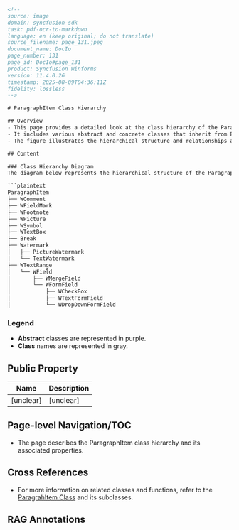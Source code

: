 ```html
<!--
source: image
domain: syncfusion-sdk
task: pdf-ocr-to-markdown
language: en (keep original; do not translate)
source_filename: page_131.jpeg
document_name: DocIo
page_number: 131
page_id: DocIo#page_131
product: Syncfusion Winforms
version: 11.4.0.26
timestamp: 2025-08-09T04:36:11Z
fidelity: lossless
-->

# ParagraphItem Class Hierarchy

## Overview
- This page provides a detailed look at the class hierarchy of the ParagraphItem abstract class in the "Essential DocIO."
- It includes various abstract and concrete classes that inherit from ParagraphItem.
- The figure illustrates the hierarchical structure and relationships among different classes.

## Content

### Class Hierarchy Diagram
The diagram below represents the hierarchical structure of the ParagraphItem class. It includes various concrete and abstract classes that inherit from ParagraphItem.

```plaintext
ParagraphItem
├── WComment
├── WFieldMark
├── WFootnote
├── WPicture
├── WSymbol
├── WTextBox
├── Break
├── Watermark
│   ├── PictureWatermark
│   └── TextWatermark
├── WTextRange
│   └── WField
│       ├── WMergeField
│       └── WFormField
│           ├── WCheckBox
│           ├── WTextFormField
│           └── WDropDownFormField
```

### Legend
- **Abstract** classes are represented in purple.
- **Class** names are represented in gray.

## Public Property

| Name       | Description                                       |
|------------|---------------------------------------------------|
| [unclear]                       | [unclear]                       |

## Page-level Navigation/TOC
- The page describes the ParagraphItem class hierarchy and its associated properties.

## Cross References
- For more information on related classes and functions, refer to the [ParagrahItem Class](#ParagrahItem_Class) and its subclasses.

## RAG Annotations
<!-- tags: [DocIO, ParagraphItem, ClassHierarchy, WComment, WFieldMark, WFootnote, WPicture, WSymbol, WTextBox, Break, Watermark, WTextRange, WField, WMergeField, WFormField, WCheckBox, WTextFormField, WDropDownFormField] keywords: [ParagraphItem, hierarchy, class, abstract, concrete, WComment, WFieldMark, WFootnote, WPicture, WSymbol, WTextBox, Break, Watermark, WTextRange, WField, WMergeField, WFormField, WCheckBox, WTextFormField, WDropDownFormField, publicproperty] -->
```